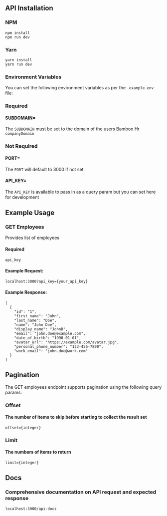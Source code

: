 ## API Installation

### NPM

```
npm install
npm run dev

```

### Yarn

```
yarn install
yarn run dev
```

### Environment Variables

You can set the following environment variables as per the ```.example.env``` file:

### Required
#### SUBDOMAIN=

The ```SUBDOMAIN``` must be set to the domain of the users Bamboo Hr ```companyDomain```

### Not Required
#### PORT=

The ```PORT``` will default to 3000 if not set

#### API_KEY=

The ```API_KEY``` is available to pass in as a query param but you can set here for development

## Example Usage

### GET Employees

Provides list of employees

#### Required

```api_key```

#### Example Request:

```localhost:3000?api_key={your_api_key}```

#### Example Response:

```
[
  {
    "id": "1",
    "first_name": "John",
    "last_name": "Doe",
    "name": "John Doe",
    "display_name": "JohnD",
    "email": "john.doe@example.com",
    "date_of_birth": "1990-01-01",
    "avatar_url": "https://example.com/avatar.jpg",
    "personal_phone_number": "123-456-7890",
    "work_email": "john.doe@work.com"
  }
]

```

## Pagination

The GET employees endpoint supports pagination using the following query params:

### Offset

#### The number of items to skip before starting to collect the result set
```offset={integer}```

### Limit

#### The numbers of items to return
```limit={integer}```

## Docs

### Comprehensive documentation on API request and expected response

```localhost:3000/api-docs```

